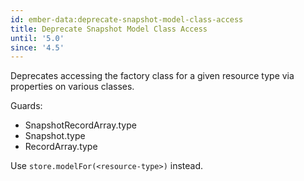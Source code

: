 ```yaml
---
id: ember-data:deprecate-snapshot-model-class-access
title: Deprecate Snapshot Model Class Access
until: '5.0'
since: '4.5'
---
```


Deprecates accessing the factory class for a given resource type via properties on various classes.

Guards:

- SnapshotRecordArray.type
- Snapshot.type
- RecordArray.type

Use `store.modelFor(<resource-type>)` instead.
